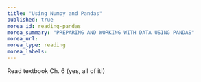```yaml
---
title: "Using Numpy and Pandas"
published: true
morea_id: reading-pandas
morea_summary: "PREPARING AND WORKING WITH DATA USING PANDAS"
morea_url: 
morea_type: reading
morea_labels:
---
```


Read textbook Ch. 6 (yes, all of it!)